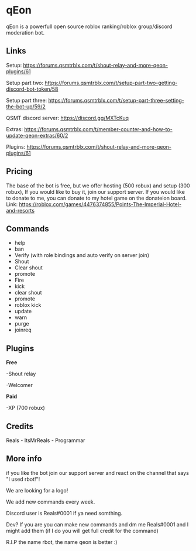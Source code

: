 # qEon

qEon is a powerfull open source roblox ranking/roblox group/discord moderation bot.

## Links
Setup: https://forums.qsmtrblx.com/t/shout-relay-and-more-qeon-plugins/61

Setup part two: https://forums.qsmtrblx.com/t/setup-part-two-getting-discord-bot-token/58	

Setup part three: https://forums.qsmtrblx.com/t/setup-part-three-setting-the-bot-up/59/2

QSMT discord server: https://discord.gg/MXTcKuq	

Extras: https://forums.qsmtrblx.com/t/member-counter-and-how-to-update-qeon-extras/60/2	

Plugins: https://forums.qsmtrblx.com/t/shout-relay-and-more-qeon-plugins/61	




## Pricing

The base of the bot is free, but we offer hosting (500 robux) and setup (300 robux), If you would like to buy it, join our support server. If you would like to donate to me, you can donate to my hotel game on the donateion board. Link: https://roblox.com/games/4476374855/Points-The-Imperial-Hotel-and-resorts

## Commands

- help
- ban
- Verify (with role bindings and auto verify on server join)
- Shout
- Clear shout
- promote
- Fire
- kick
- clear shout
- promote
- roblox kick
- update
- warn
- purge
- joinreq

## Plugins
**Free**

-Shout relay

-Welcomer

**Paid**

-XP (700 robux)

## Credits

Reals - ItsMrReals - Programmar

## More info

if you like the bot join our support server and react on the channel that says "I used rbot!"!

We are looking for a logo!

We add new commands every week.

Discord user is Reals#0001 if ya need somthing.

Dev? If you are you can make new commands and dm me Reals#0001 and I might add them (if I do you will get full credit for the command)

R.I.P the name rbot, the name qeon is better :)
